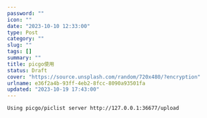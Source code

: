 ```yaml
---
password: ""
icon: ""
date: "2023-10-10 12:33:00"
type: Post
category: ""
slug: ""
tags: []
summary: ""
title: picgo使用
status: Draft
cover: "https://source.unsplash.com/random/720x480/?encryption"
urlname: e36f2a4b-93ff-4eb2-8fcc-8090a93501fa
updated: "2023-10-19 17:43:00"
---
```


`Using picgo/piclist server http://127.0.0.1:36677/upload`
